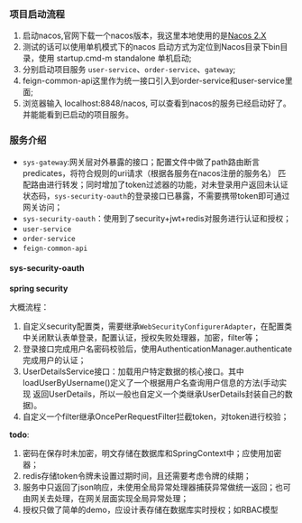 ### 项目启动流程
1. 启动nacos,官网下载一个nacos版本，我这里本地使用的是[Nacos 2.X](https://github.com/alibaba/nacos/releases/download/2.2.3/nacos-server-2.2.3.zip)
2. 测试的话可以使用单机模式下的nacos 启动方式为定位到Nacos目录下bin目录，使用 startup.cmd-m standalone 单机启动;
3. 分别启动项目服务 `user-service`、`order-service`、`gateway`;
4. feign-common-api这里作为统一接口引入到order-service和user-service里面;
5. 浏览器输入 localhost:8848/nacos, 可以查看到nacos的服务已经启动好了。并能能看到已启动的项目服务。

### 服务介绍

- `sys-gateway`:网关层对外暴露的接口；配置文件中做了path路由断言predicates，将符合规则的uri请求（根据各服务在nacos注册的服务名） 匹配路由进行转发；同时增加了token过滤器的功能，对未登录用户返回未认证状态码，`sys-security-oauth`的登录接口已暴露，不需要携带token即可通过网关访问；
- `sys-security-oauth`：使用到了security+jwt+redis对服务进行认证和授权；
- `user-service`
- `order-service`
- `feign-common-api`

#### sys-security-oauth

**spring security**

大概流程：

1. 自定义security配置类，需要继承`WebSecurityConfigurerAdapter`，在配置类中关闭默认表单登录，配置认证，授权失败处理器，加密，filter等；
2. 登录接口完成用户名密码校验后，使用AuthenticationManager.authenticate完成用户的认证；
3. UserDetailsService接口：加载用户特定数据的核心接口。其中loadUserByUsername()定义了一个根据用户名查询用户信息的方法(手动实现 返回UserDetails，所以一般也自定义一个类继承UserDetails封装自己的数据)。
4. 自定义一个filter继承OncePerRequestFilter拦截token，对token进行校验；

**todo**:

1. 密码在保存时未加密，明文存储在数据库和SpringContext中；应使用加密器；
2. redis存储token令牌未设置过期时间，且还需要考虑令牌的续期；
3. 服务中只返回了json响应，未使用全局异常处理器捕获异常做统一返回；也可由网关去处理，在网关层面实现全局异常处理；
4. 授权只做了简单的demo，应设计表存储在数据库实时授权；如RBAC模型
